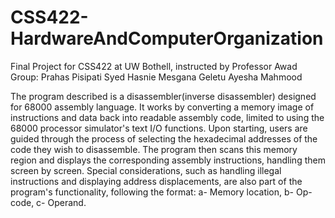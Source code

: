 # CSS422-HardwareAndComputerOrganization
Final Project for CSS422 at UW Bothell, instructed by Professor Awad
Group:
Prahas Pisipati Syed Hasnie Mesgana Geletu Ayesha Mahmood

The program described is a disassembler(inverse disassembler) designed for 68000 assembly language. 
It works by converting a memory image of instructions and data back into readable assembly code, limited to using the 68000 processor 
simulator's text I/O functions. Upon starting, users are guided through the process of selecting the hexadecimal addresses of the code they wish to disassemble. 
The program then scans this memory region and displays the corresponding assembly instructions, handling them screen by screen. Special considerations, such as handling 
illegal instructions and displaying address displacements, are also part of the program's functionality, following the format: a- Memory location, b- Op-code, c- Operand.
